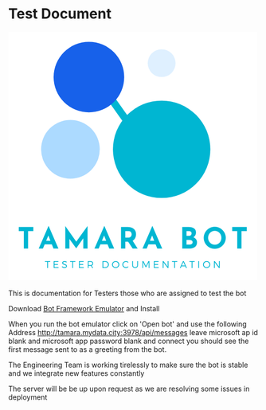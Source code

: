 # Test Document

![Tamarabot](https://github.com/VS-VillageWork/tamara-bot/blob/master/mock.png)

This is documentation for Testers those who are assigned to test the bot

Download [Bot Framework Emulator](https://github.com/Microsoft/BotFramework-Emulator/releases) and Install 

When you run the bot emulator click on 'Open bot' and use the following Address http://tamara.mydata.city:3978/api/messages leave microsoft ap id blank and microsoft app password blank and connect you should see the first message sent to as a greeting from the bot.

The Engineering Team is working tirelessly to make sure the bot is stable and we integrate new features constantly

The server will be be up upon request as we are resolving some issues in deployment